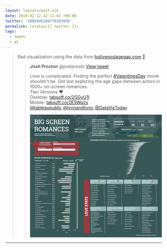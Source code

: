 ```yaml
---
layout: layouts/post.njk
date: 2019-02-12 22:11:03 +00:00
twitter: '1095445204776103936'
permalink: /status/{{ twitter }}/
tags: 
  - tweet
  - qt
---
```


> Rad visualization using the data from [hollywoodagegap.com](https://hollywoodagegap.com) 🙌 
> 
> > <cite>**Josh Preston** @joshpresto</cite> [View tweet](https://twitter.com/joshpresto/status/1095440769828171777)
> > 
> > Love is complicated. Finding the perfect [#ValentinesDay](https://twitter.com/hashtag/ValentinesDay) movie shouldn't be. Get lost exploring the age gaps between actors in 1000+ on-screen romances.  
> > Two Versions ❤️  
> > Desktop: [tabsoft.co/2GGvU1l](https://tabsoft.co/2GGvU1l)  
> > Mobile: [tabsoft.co/2E5Wq2x](https://tabsoft.co/2E5Wq2x)  
> > [@tableaupublic](https://twitter.com/tableaupublic) [@lynnandtonic](/) [@DataVizToday](https://twitter.com/DataVizToday)
> > 
> > ![](/img/_qt/DzPIWNfUwAAk1bB.jpg)

---
